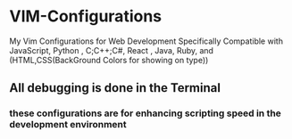 # VIM-Configurations
My Vim Configurations for Web Development
Specifically Compatible with JavaScript, Python ,
C;C++;C#, React , Java, Ruby, and (HTML,CSS(BackGround Colors for showing on type)) 

## All debugging is done in the Terminal
### these configurations are for enhancing scripting speed in the development environment
 
